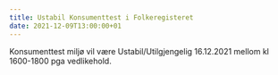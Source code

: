 ```yaml
---
title: Ustabil Konsumenttest i Folkeregisteret 
date: 2021-12-09T13:00:00+01
---
```


Konsumenttest miljø vil være Ustabil/Utilgjengelig 16.12.2021 mellom kl 1600-1800 pga vedlikehold.
